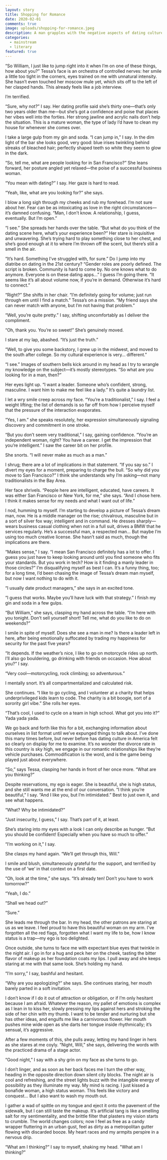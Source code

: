 ```yaml
---
layout: story
title: Shopping for Romance
date: 2020-02-01
comments: true
image: uploads/shopping-for-romance.jpeg
description: A man grapples with the negative aspects of dating culture that confront him as he goes on a date with a woman he met on the internet.
categories: 
  - mainstream
  - literary
featured: true
---
```


“So William, I just like to jump right into it when I’m on one of these things, how about you?” Tessa’s face is an orchestra of controlled nerves: her smile a little too tight in the corners, eyes trained on me with unnatural intensity. She hasn’t even touched her moscow mule yet, which sits off to the left of her clasped hands. This already feels like a job interview. 

I’m terrified. 

“Sure, why not?” I say. Her dating profile said she’s thirty one—that’s only two years older than me—but she’s got a confidence and poise that places her vibes well into the forties. Her strong jawline and acrylic nails don’t help the situation. This is a mature woman, the type of lady I’d have to clean my house for whenever she comes over.

I take a large gulp from my gin and soda. “I can jump in,” I say. In the dim light of the bar she looks good, very good: blue irises twinkling behind streaks of bleached hair; perfectly shaped teeth so white they seem to glow in the dark.

“So, tell me, what are people looking for in San Francisco?” She leans forward, her posture angled yet relaxed—the poise of a successful business woman.

“You mean with dating?” I say. Her gaze is hard to read.

“Yeah, like, what are you looking for?” she says.

I blow a long sigh through my cheeks and rub my forehead. I’m not sure about her. Fear can be as intoxicating as love in the right circumstances—it’s damned confusing.  “Man, I don’t know. A relationship, I guess, eventually. But I’m open.”

“I see.” She spreads her hands over the table. “But what do you think of the dating scene here, what’s your experience been?” Her stare is inquisitive and unwavering. She’s trying hard to play something close to her chest, and she’s good enough at it to where I’m thrown off the scent, but there’s still a smell in the air.

“It’s hard. Something I’ve struggled with, for sure.” Do I jump into my diatribe on dating in the 21st century? “Gender roles are poorly defined. The script is broken. Community is hard to come by. No one knows what to do anymore. Everyone is on these dating apps...” I guess I’m going there. “It seems like it’s all about volume now, if you’re in demand. Otherwise it’s hard to connect.”

“Right?” She shifts in her chair. “I’m definitely going for volume; just run through em until I find a match.” Tessa’s on a mission. “My friend says she can never match with anyone, but I’m not having that problem.”

“Well, you’re quite pretty.” I say, shifting uncomfortably as I deliver the compliment.

“Oh, thank you. You’re so sweet!” She’s genuinely moved.

I stare at my lap, abashed. “It’s just the truth.”

“Well, to give you some backstory, I grew up in the midwest, and moved to the south after college. So my cultural experience is very… different.”

“I see.” Images of southern bells kick around in my head as I try to wrangle my knowledge on the subject—it’s mostly stereotypes. “So what are you looking for in a man, then?”

Her eyes light up. “I want a leader. Someone who’s confident, strong, masculine. I want him to make me feel like a lady.” It’s quite a laundry list.

I let a wry smile creep across my face. “You’re a traditionalist,” I say. I feel a weight lifting; the list of demands is so far off from how I perceive myself that the pressure of the interaction evaporates.

“Yes, I am.” she speaks resolutely, her expression simultaneously signaling discovery and commitment in one stroke.

“But you don’t seem very traditional,” I say, gaining confidence. “You’re an independent woman, right? You have a career. I get the impression that you’re intelligent.” I saw the career bit on her profile.

She snorts. “I will never make as much as a man.”

I shrug; there are a lot of implications in that statement. “If you say so.” I divert my eyes for a moment, preparing to charge the bull. “So why did you move to San Francisco?” I think she understands why I’m asking—not many traditionalists in the Bay Area.

Her face shrivels. “People here are intelligent, educated, have careers. It was either San Francisco or New York, for me,” she says. “And I chose here. I think it makes sense for my needs and what I want out of life.”

I nod, humming to myself. I’m starting to develop a picture of Tessa’s dream man, now. He is a middle manager on the rise; chivalrous, masculine but in a sort of silver fox way; intelligent and in command. He dresses sharply—wears business casual clothing when not in a full suit, drives a BMW that he services regularly. He’s a successful man, a respected man… But maybe I’m using too much creative license. She hasn’t said as much, though the implications are there.

“Makes sense,” I say. “I mean San Francisco definitely has a lot to offer. I guess you just have to keep looking around until you find someone who fits your standards. But you work in tech? How is it finding a manly leader in those circles?” I’m disqualifying myself as best I can. It’s a funny thing, too; for a long time, I’d been chasing the image of Tessa’s dream man myself, but now I want nothing to do with it.

“I usually date product managers,” she says in an excited tone.

“I guess that works. Maybe you’ll have luck with that strategy.” I finish my gin and soda in a few gulps.

“But William,” she says, clasping my hand across the table. “I’m here with you tonight. Don’t sell yourself short! Tell me, what do you like to do on weekends?”

I smile in spite of myself. Does she see a man in me? Is there a leader left in here, after being emotionally suffocated by trading my happiness for security for the past five years?

“It depends. If the weather’s nice, I like to go on motorcycle rides up north. I’ll also go bouldering, go drinking with friends on occasion. How about you?” I say.

“Very cool—motorcycling, rock climbing; so adventurous.”

I mentally snort. It’s all compartmentalized and calculated risk.

She continues. “I like to go cycling, and I volunteer at a charity that helps underprivileged kids learn to code. The charity is a bit boogie, sort of a sorority girl vibe.” She rolls her eyes.

“That’s cool, I used to cycle on a team in high school. What got you into it?” Yada yada yada. 

We go back and forth like this for a bit, exchanging information about ourselves in list format until we’ve expunged things to talk about. I’ve done this many times before, but never before has dating culture in America felt so clearly on display for me to examine. It’s no wonder the divorce rate in this country is sky high, we engage in our romantic relationships like they’re vehicle purchases. Commodification is the word, and is the game being played just about everywhere.

“So,” says Tessa, clasping her hands in front of her once more. “What are you thinking?”

Despite reservations, my ego is eager. She is beautiful, she is high status, and she still wants me at the end of our conversation. “I think you’re beautiful,” I say. “And I like you, but I’m intimidated.” Best to just own it, and see what happens.

“What? Why be intimidated?”

“Just insecurity, I guess,” I say. That’s part of it, at least.

She’s staring into my eyes with a look I can only describe as hunger. “But you should be confident! Especially when you have so much to offer.”

“I’m working on it,” I say.

She clasps my hand again. “We’ll get through this, Will.”

I smile and blush, simultaneously grateful for the support, and terrified by the use of ‘we’ in that context on a first date.

“Oh, look at the time,” she says. “It’s already ten! Don’t you have to work tomorrow?”

“Yeah, I do.”

“Shall we head out?”

“Sure.”

She leads me through the bar. In my head, the other patrons are staring at us as we leave. I feel proud to have this beautiful woman on my arm. I’ve forgotten all the red flags, forgotten what I want my life to be, how I know status is a trap—my ego is too delighted.

Once outside, she turns to face me with expectant blue eyes that twinkle in the night air. I go in for a hug and peck her on the cheek, tasting the bitter flavor of makeup as her foundation coats my lips. I pull away and she keeps staring at me with that same look. She’s holding my hand.

“I’m sorry,” I say, bashful and hesitant.

“Why are you apologizing?” she says. She continues staring, her mouth barely parted in a soft invitation. 

I don’t know if I do it out of attraction or obligation, or if I’m only hesitant because I am afraid. Whatever the reason, my pallet of emotions is complex as I lean in to kiss her, slowly pressing my lips against hers and stroking the side of her chin with my thumb. I want to be tender and nurturing but she has other ideas, and engulfs me like a carnivorous flower. Her mouth pushes mine wide open as she darts her tongue inside rhythmically; it’s sensual, it’s aggressive.

After a few moments of this, she pulls away, letting my hand linger in hers as she stares at me coyly. “Night, Will,” she says, delivering the words with the practiced drama of a stage actor.

“Good night,” I say with a shy grin on my face as she turns to go.

I don’t linger, and as soon as her back faces me I turn the other way, heading in the opposite direction down silent city blocks. The night air is cool and refreshing, and the street lights buzz with the intangible energy of possibility as they illuminate my way. My mind is racing. I just kissed a bonafide woman, a high status woman. This feels like victory and conquest… But I also want to wash my mouth out.

I gather a wad of spittle on my tongue and eject it onto the pavement of the sidewalk, but I can still taste the makeup. It’s artificial tang is like a smelling salt for my sentimentality, and the brittle filter that plasters my vision starts to crumble. The world changes colors; now I feel as free as a candy wrapper fluttering in an urban gust, feel as dirty as a metropolitan gutter flowing with discarded booze. My heart races and my armpits perspire in a nervous drip.

“What am I thinking?” I say to myself, shaking my head. "What am I thinking?"